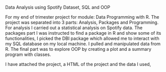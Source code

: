 Data Analysis using Spotify Dataset, SQL and OOP

For my end of trimester project for module: Data Programming with R. The project was separated into 3 parts: Analysis, Packages and Programming. For analysis I carried out a statistical analysis on Spotify data. The packages part I was instructed to find a package in R and show some of its functionalities, I picked the DBI package which allowed me to interact with my SQL database on my local machine. I pulled and manipulated data from R. The final part was to explore OOP by creating a plot and a summary program with classes.

I have attached the project, a HTML of the project and the data I used,
